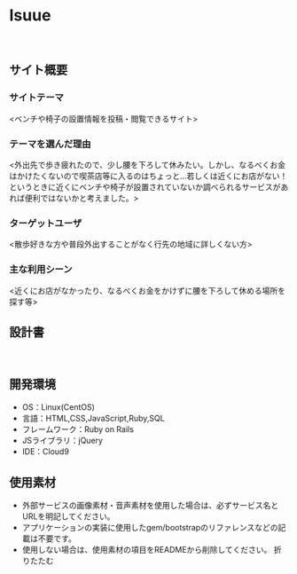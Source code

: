 # Isuue
​
## サイト概要
### サイトテーマ
<ベンチや椅子の設置情報を投稿・閲覧できるサイト>
​
### テーマを選んだ理由
<外出先で歩き疲れたので、少し腰を下ろして休みたい。しかし、なるべくお金はかけたくないので喫茶店等に入るのはちょっと…若しくは近くにお店がない！というときに近くにベンチや椅子が設置されていないか調べられるサービスがあれば便利ではないかと考えました。>
​
### ターゲットユーザ
<散歩好きな方や普段外出することがなく行先の地域に詳しくない方>
​
### 主な利用シーン
<近くにお店がなかったり、なるべくお金をかけずに腰を下ろして休める場所を探す等>
​
## 設計書
<!--テーマを設定・提出する時点では不要です-->
​
## 開発環境
- OS：Linux(CentOS)
- 言語：HTML,CSS,JavaScript,Ruby,SQL
- フレームワーク：Ruby on Rails
- JSライブラリ：jQuery
- IDE：Cloud9
​
## 使用素材
- 外部サービスの画像素材・音声素材を使用した場合は、必ずサービス名とURLを明記してください。
- アプリケーションの実装に使用したgem/bootstrapのリファレンスなどの記載は不要です。
- 使用しない場合は、使用素材の項目をREADMEから削除してください。
折りたたむ